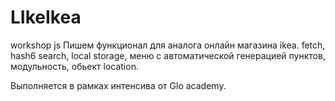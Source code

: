 # LIkeIkea
workshop js
Пишем функционал для аналога онлайн магазина ikea.
fetch, hash6 search, local storage, меню с автоматической генерацией пунктов, модульность, обьект location.

Выполняется в рамках интенсива от Glo academy.
